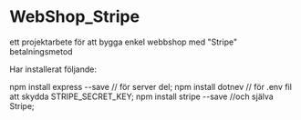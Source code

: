 # WebShop_Stripe

ett projektarbete för att bygga enkel webbshop med "Stripe" betalningsmetod

Har installerat följande:

npm install express --save // för server del;
npm install dotnev // för .env fil att skydda STRIPE_SECRET_KEY;
npm install stripe --save //och själva Stripe;
